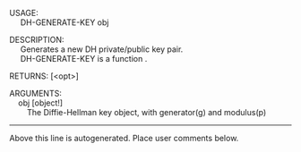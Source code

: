 USAGE:  
&nbsp;&nbsp;&nbsp;&nbsp;&nbsp;DH-GENERATE-KEY&nbsp;obj&nbsp;  
  
DESCRIPTION:  
&nbsp;&nbsp;&nbsp;&nbsp;&nbsp;Generates&nbsp;a&nbsp;new&nbsp;DH&nbsp;private/public&nbsp;key&nbsp;pair.  
&nbsp;&nbsp;&nbsp;&nbsp;&nbsp;DH-GENERATE-KEY&nbsp;is&nbsp;a&nbsp;function&nbsp;.  
  
RETURNS:&nbsp;[&lt;opt&gt;]  
  
ARGUMENTS:  
&nbsp;&nbsp;&nbsp;&nbsp;obj&nbsp;[object!]  
&nbsp;&nbsp;&nbsp;&nbsp;&nbsp;&nbsp;&nbsp;&nbsp;The&nbsp;Diffie-Hellman&nbsp;key&nbsp;object,&nbsp;with&nbsp;generator(g)&nbsp;and&nbsp;modulus(p)  
___
Above this line is autogenerated. Place user comments below.